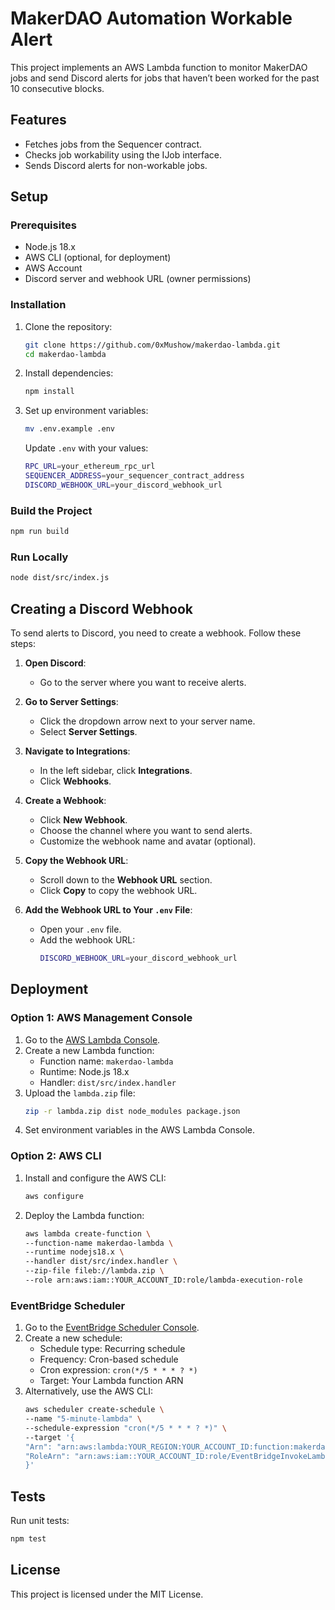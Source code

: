 # MakerDAO Automation Workable Alert

This project implements an AWS Lambda function to monitor MakerDAO jobs and send Discord alerts for jobs that haven’t been worked for the past 10 consecutive blocks.

## Features
- Fetches jobs from the Sequencer contract.
- Checks job workability using the IJob interface.
- Sends Discord alerts for non-workable jobs.

## Setup

### Prerequisites
- Node.js 18.x
- AWS CLI (optional, for deployment)
- AWS Account
- Discord server and webhook URL (owner permissions)

### Installation
1. Clone the repository:
   ```bash
   git clone https://github.com/0xMushow/makerdao-lambda.git
   cd makerdao-lambda
   ```

2. Install dependencies:
   ```bash
   npm install
   ```

3. Set up environment variables:
   ```bash
   mv .env.example .env
   ```

   Update `.env` with your values:
   ```bash
   RPC_URL=your_ethereum_rpc_url
   SEQUENCER_ADDRESS=your_sequencer_contract_address
   DISCORD_WEBHOOK_URL=your_discord_webhook_url
   ```

### Build the Project
```bash
npm run build
```

### Run Locally
```bash
node dist/src/index.js
```

## Creating a Discord Webhook

To send alerts to Discord, you need to create a webhook. Follow these steps:

1. **Open Discord**:
    - Go to the server where you want to receive alerts.

2. **Go to Server Settings**:
    - Click the dropdown arrow next to your server name.
    - Select **Server Settings**.

3. **Navigate to Integrations**:
    - In the left sidebar, click **Integrations**.
    - Click **Webhooks**.

4. **Create a Webhook**:
    - Click **New Webhook**.
    - Choose the channel where you want to send alerts.
    - Customize the webhook name and avatar (optional).

5. **Copy the Webhook URL**:
    - Scroll down to the **Webhook URL** section.
    - Click **Copy** to copy the webhook URL.

6. **Add the Webhook URL to Your `.env` File**:
    - Open your `.env` file.
    - Add the webhook URL:
      ```bash
      DISCORD_WEBHOOK_URL=your_discord_webhook_url
      ```

## Deployment

### Option 1: AWS Management Console
1. Go to the [AWS Lambda Console](https://console.aws.amazon.com/lambda).
2. Create a new Lambda function:
    - Function name: `makerdao-lambda`
    - Runtime: Node.js 18.x
    - Handler: `dist/src/index.handler`
3. Upload the `lambda.zip` file:
   ```bash
   zip -r lambda.zip dist node_modules package.json
   ```
4. Set environment variables in the AWS Lambda Console.

### Option 2: AWS CLI
1. Install and configure the AWS CLI:
   ```bash
   aws configure
   ```
2. Deploy the Lambda function:
   ```bash
   aws lambda create-function \
   --function-name makerdao-lambda \
   --runtime nodejs18.x \
   --handler dist/src/index.handler \
   --zip-file fileb://lambda.zip \
   --role arn:aws:iam::YOUR_ACCOUNT_ID:role/lambda-execution-role
   ```

### EventBridge Scheduler
1. Go to the [EventBridge Scheduler Console](https://console.aws.amazon.com/scheduler).
2. Create a new schedule:
    - Schedule type: Recurring schedule
    - Frequency: Cron-based schedule
    - Cron expression: `cron(*/5 * * * ? *)`
    - Target: Your Lambda function ARN
3. Alternatively, use the AWS CLI:
   ```bash
   aws scheduler create-schedule \
   --name "5-minute-lambda" \
   --schedule-expression "cron(*/5 * * * ? *)" \
   --target '{
   "Arn": "arn:aws:lambda:YOUR_REGION:YOUR_ACCOUNT_ID:function:makerdao-lambda",
   "RoleArn": "arn:aws:iam::YOUR_ACCOUNT_ID:role/EventBridgeInvokeLambdaRole"
   }'
   ```

## Tests
Run unit tests:
```bash
npm test
```

## License
This project is licensed under the MIT License.